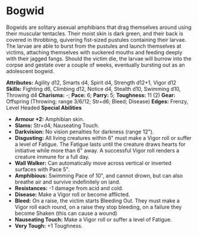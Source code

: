 # Bogwid

Bogwids are solitary asexual amphibians that drag themselves around
using their muscular tentacles. Their moist skin is dark green, and
their back is covered in throbbing, quivering fist-sized pustules
containing their larvae. The larvae are able to burst from the pustules
and launch themselves at victims, attaching themselves with suckered
mouths and feeding deeply with their jagged fangs. Should the victim
die, the larvae will burrow into the corpse and gestate over a couple of
weeks, eventually bursting out as an adolescent bogwid.

**Attributes:** Agility d12, Smarts d4, Spirit d4, Strength d12+1, Vigor
d12
**Skills:** Fighting d6, Climbing d12, Notice d4, Stealth d10, Swimming
d10, Throwing d4
**Charisma:** -; **Pace:** 6; **Parry:** 5; **Toughness:** 11 (2)
**Gear:** Offspring (Throwing; range 3/6/12; Str+d6; Bleed; Disease)
**Edges:** Frenzy, Level Headed
**Special Abilities**

- **Armour +2:** Amphibian skin.
- **Slams:** Str+d4; Nauseating Touch.
- **Darkvision:** No vision penalties for darkness (range 12").
- **Disgusting:** All living creatures within 6" must make a Vigor roll
or suffer a level of Fatigue. The Fatigue lasts until the creature draws
hearts for initiative while more than 6" away. A successful Vigor roll
renders a creature immune for a full day.
- **Wall Walker:** Can automatically move across vertical or inverted
surfaces with Pace 5".
- **Amphibious:** Swimming Pace of 10", and cannot drown, but can also
breathe air and survive indefinitely on land.
- **Resistances:** -1 damage from acid and cold.
- **Disease:** Make a Vigor roll or become afflicted.
- **Bleed:** On a raise, the victim starts Bleeding Out. They must make
a Vigor roll each round, on a raise they stop bleeding, on a failure
they become Shaken (this can cause a wound)
- **Nauseating Touch:** Make a Vigor roll or suffer a level of Fatigue.
- **Very Tough:** +1 Toughness.
